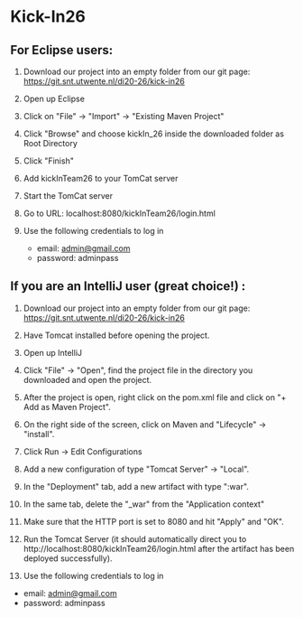 # Kick-In26

## For Eclipse users: ##

1. Download our project into an empty folder from our git page: 
   https://git.snt.utwente.nl/di20-26/kick-in26

2. Open up Eclipse

3. Click on "File" -> "Import" -> "Existing Maven Project"

4. Click "Browse" and choose kickIn_26 inside the downloaded folder as Root Directory

5. Click "Finish"

6. Add kickInTeam26 to your TomCat server

7. Start the TomCat server

8. Go to URL: localhost:8080/kickInTeam26/login.html

9. Use the following credentials to log in
   - email: admin@gmail.com
   - password: adminpass

## If you are an IntelliJ user (great choice!) : ##

1. Download our project into an empty folder from our git page: 
   https://git.snt.utwente.nl/di20-26/kick-in26

2. Have Tomcat installed before opening the project.

3. Open up IntelliJ

4. Click "File" -> "Open", find the project file in the directory you downloaded and open the project.

5. After the project is open, right click on the pom.xml file and click on "+ Add as Maven Project".

6. On the right side of the screen, click on Maven and "Lifecycle" -> "install". 

7. Click Run -> Edit Configurations

8. Add a new configuration of type "Tomcat Server" -> "Local".

9. In the "Deployment" tab, add a new artifact with type ":war".

10. In the same tab, delete the "_war" from the "Application context" 

11. Make sure that the HTTP port is set to 8080 and hit "Apply" and "OK".

12. Run the Tomcat Server (it should automatically direct you to http://localhost:8080/kickInTeam26/login.html
after the artifact has been deployed successfully).

13. Use the following credentials to log in
 - email: admin@gmail.com
 - password: adminpass




